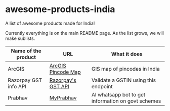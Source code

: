 # awesome-products-india
A list of awesome products made for India!

Currently everything is on the main README page. As the list grows, we will make sublists.

| Name of the product  | URL                                                                                             | What it does                        |
|----------------------|-------------------------------------------------------------------------------------------------|-------------------------------------|
| ArcGIS               | [ArcGIS Pincode Map](https://www.arcgis.com/home/item.html?id=e1e9c110611b4e3383a3169901576544) | GIS map of pincodes in India        |
| Razorpay GST info API| [Razorpay's GST API](https://razorpay.com/api/gstin/29AAMCA0812H1ZS)                            | Validate a GSTIN using this endpoint|
| Prabhav              | [MyPrabhav](https://myprabhav.org/)                                               | AI whatsapp bot to get information on govt schemes|

